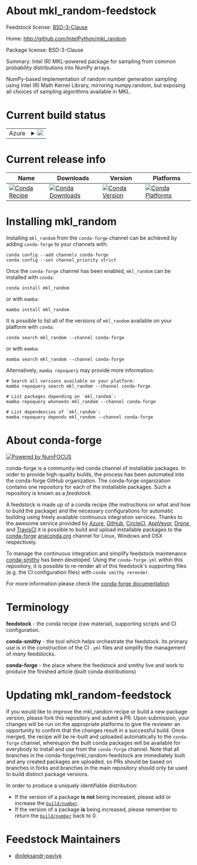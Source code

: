 About mkl_random-feedstock
==========================

Feedstock license: [BSD-3-Clause](https://github.com/conda-forge/mkl_random-feedstock/blob/main/LICENSE.txt)

Home: http://github.com/IntelPython/mkl_random

Package license: BSD-3-Clause

Summary: Intel (R) MKL-powered package for sampling from common probability distributions into NumPy arrays.

NumPy-based implementation of random number generation sampling using Intel (R) Math Kernel Library, mirroring numpy.random, but exposing all choices of sampling algorithms available in MKL.

Current build status
====================


<table>
    
  <tr>
    <td>Azure</td>
    <td>
      <details>
        <summary>
          <a href="https://dev.azure.com/conda-forge/feedstock-builds/_build/latest?definitionId=3100&branchName=main">
            <img src="https://dev.azure.com/conda-forge/feedstock-builds/_apis/build/status/mkl_random-feedstock?branchName=main">
          </a>
        </summary>
        <table>
          <thead><tr><th>Variant</th><th>Status</th></tr></thead>
          <tbody><tr>
              <td>linux_64_numpy2.0python3.10.____cpython</td>
              <td>
                <a href="https://dev.azure.com/conda-forge/feedstock-builds/_build/latest?definitionId=3100&branchName=main">
                  <img src="https://dev.azure.com/conda-forge/feedstock-builds/_apis/build/status/mkl_random-feedstock?branchName=main&jobName=linux&configuration=linux%20linux_64_numpy2.0python3.10.____cpython" alt="variant">
                </a>
              </td>
            </tr><tr>
              <td>linux_64_numpy2.0python3.11.____cpython</td>
              <td>
                <a href="https://dev.azure.com/conda-forge/feedstock-builds/_build/latest?definitionId=3100&branchName=main">
                  <img src="https://dev.azure.com/conda-forge/feedstock-builds/_apis/build/status/mkl_random-feedstock?branchName=main&jobName=linux&configuration=linux%20linux_64_numpy2.0python3.11.____cpython" alt="variant">
                </a>
              </td>
            </tr><tr>
              <td>linux_64_numpy2.0python3.12.____cpython</td>
              <td>
                <a href="https://dev.azure.com/conda-forge/feedstock-builds/_build/latest?definitionId=3100&branchName=main">
                  <img src="https://dev.azure.com/conda-forge/feedstock-builds/_apis/build/status/mkl_random-feedstock?branchName=main&jobName=linux&configuration=linux%20linux_64_numpy2.0python3.12.____cpython" alt="variant">
                </a>
              </td>
            </tr><tr>
              <td>linux_64_numpy2.0python3.9.____cpython</td>
              <td>
                <a href="https://dev.azure.com/conda-forge/feedstock-builds/_build/latest?definitionId=3100&branchName=main">
                  <img src="https://dev.azure.com/conda-forge/feedstock-builds/_apis/build/status/mkl_random-feedstock?branchName=main&jobName=linux&configuration=linux%20linux_64_numpy2.0python3.9.____cpython" alt="variant">
                </a>
              </td>
            </tr><tr>
              <td>linux_64_numpy2python3.13.____cp313</td>
              <td>
                <a href="https://dev.azure.com/conda-forge/feedstock-builds/_build/latest?definitionId=3100&branchName=main">
                  <img src="https://dev.azure.com/conda-forge/feedstock-builds/_apis/build/status/mkl_random-feedstock?branchName=main&jobName=linux&configuration=linux%20linux_64_numpy2python3.13.____cp313" alt="variant">
                </a>
              </td>
            </tr><tr>
              <td>osx_64_numpy2.0python3.10.____cpython</td>
              <td>
                <a href="https://dev.azure.com/conda-forge/feedstock-builds/_build/latest?definitionId=3100&branchName=main">
                  <img src="https://dev.azure.com/conda-forge/feedstock-builds/_apis/build/status/mkl_random-feedstock?branchName=main&jobName=osx&configuration=osx%20osx_64_numpy2.0python3.10.____cpython" alt="variant">
                </a>
              </td>
            </tr><tr>
              <td>osx_64_numpy2.0python3.11.____cpython</td>
              <td>
                <a href="https://dev.azure.com/conda-forge/feedstock-builds/_build/latest?definitionId=3100&branchName=main">
                  <img src="https://dev.azure.com/conda-forge/feedstock-builds/_apis/build/status/mkl_random-feedstock?branchName=main&jobName=osx&configuration=osx%20osx_64_numpy2.0python3.11.____cpython" alt="variant">
                </a>
              </td>
            </tr><tr>
              <td>osx_64_numpy2.0python3.12.____cpython</td>
              <td>
                <a href="https://dev.azure.com/conda-forge/feedstock-builds/_build/latest?definitionId=3100&branchName=main">
                  <img src="https://dev.azure.com/conda-forge/feedstock-builds/_apis/build/status/mkl_random-feedstock?branchName=main&jobName=osx&configuration=osx%20osx_64_numpy2.0python3.12.____cpython" alt="variant">
                </a>
              </td>
            </tr><tr>
              <td>osx_64_numpy2.0python3.9.____cpython</td>
              <td>
                <a href="https://dev.azure.com/conda-forge/feedstock-builds/_build/latest?definitionId=3100&branchName=main">
                  <img src="https://dev.azure.com/conda-forge/feedstock-builds/_apis/build/status/mkl_random-feedstock?branchName=main&jobName=osx&configuration=osx%20osx_64_numpy2.0python3.9.____cpython" alt="variant">
                </a>
              </td>
            </tr><tr>
              <td>osx_64_numpy2python3.13.____cp313</td>
              <td>
                <a href="https://dev.azure.com/conda-forge/feedstock-builds/_build/latest?definitionId=3100&branchName=main">
                  <img src="https://dev.azure.com/conda-forge/feedstock-builds/_apis/build/status/mkl_random-feedstock?branchName=main&jobName=osx&configuration=osx%20osx_64_numpy2python3.13.____cp313" alt="variant">
                </a>
              </td>
            </tr><tr>
              <td>win_64_numpy2.0python3.10.____cpython</td>
              <td>
                <a href="https://dev.azure.com/conda-forge/feedstock-builds/_build/latest?definitionId=3100&branchName=main">
                  <img src="https://dev.azure.com/conda-forge/feedstock-builds/_apis/build/status/mkl_random-feedstock?branchName=main&jobName=win&configuration=win%20win_64_numpy2.0python3.10.____cpython" alt="variant">
                </a>
              </td>
            </tr><tr>
              <td>win_64_numpy2.0python3.11.____cpython</td>
              <td>
                <a href="https://dev.azure.com/conda-forge/feedstock-builds/_build/latest?definitionId=3100&branchName=main">
                  <img src="https://dev.azure.com/conda-forge/feedstock-builds/_apis/build/status/mkl_random-feedstock?branchName=main&jobName=win&configuration=win%20win_64_numpy2.0python3.11.____cpython" alt="variant">
                </a>
              </td>
            </tr><tr>
              <td>win_64_numpy2.0python3.12.____cpython</td>
              <td>
                <a href="https://dev.azure.com/conda-forge/feedstock-builds/_build/latest?definitionId=3100&branchName=main">
                  <img src="https://dev.azure.com/conda-forge/feedstock-builds/_apis/build/status/mkl_random-feedstock?branchName=main&jobName=win&configuration=win%20win_64_numpy2.0python3.12.____cpython" alt="variant">
                </a>
              </td>
            </tr><tr>
              <td>win_64_numpy2.0python3.9.____cpython</td>
              <td>
                <a href="https://dev.azure.com/conda-forge/feedstock-builds/_build/latest?definitionId=3100&branchName=main">
                  <img src="https://dev.azure.com/conda-forge/feedstock-builds/_apis/build/status/mkl_random-feedstock?branchName=main&jobName=win&configuration=win%20win_64_numpy2.0python3.9.____cpython" alt="variant">
                </a>
              </td>
            </tr><tr>
              <td>win_64_numpy2python3.13.____cp313</td>
              <td>
                <a href="https://dev.azure.com/conda-forge/feedstock-builds/_build/latest?definitionId=3100&branchName=main">
                  <img src="https://dev.azure.com/conda-forge/feedstock-builds/_apis/build/status/mkl_random-feedstock?branchName=main&jobName=win&configuration=win%20win_64_numpy2python3.13.____cp313" alt="variant">
                </a>
              </td>
            </tr>
          </tbody>
        </table>
      </details>
    </td>
  </tr>
</table>

Current release info
====================

| Name | Downloads | Version | Platforms |
| --- | --- | --- | --- |
| [![Conda Recipe](https://img.shields.io/badge/recipe-mkl_random-green.svg)](https://anaconda.org/conda-forge/mkl_random) | [![Conda Downloads](https://img.shields.io/conda/dn/conda-forge/mkl_random.svg)](https://anaconda.org/conda-forge/mkl_random) | [![Conda Version](https://img.shields.io/conda/vn/conda-forge/mkl_random.svg)](https://anaconda.org/conda-forge/mkl_random) | [![Conda Platforms](https://img.shields.io/conda/pn/conda-forge/mkl_random.svg)](https://anaconda.org/conda-forge/mkl_random) |

Installing mkl_random
=====================

Installing `mkl_random` from the `conda-forge` channel can be achieved by adding `conda-forge` to your channels with:

```
conda config --add channels conda-forge
conda config --set channel_priority strict
```

Once the `conda-forge` channel has been enabled, `mkl_random` can be installed with `conda`:

```
conda install mkl_random
```

or with `mamba`:

```
mamba install mkl_random
```

It is possible to list all of the versions of `mkl_random` available on your platform with `conda`:

```
conda search mkl_random --channel conda-forge
```

or with `mamba`:

```
mamba search mkl_random --channel conda-forge
```

Alternatively, `mamba repoquery` may provide more information:

```
# Search all versions available on your platform:
mamba repoquery search mkl_random --channel conda-forge

# List packages depending on `mkl_random`:
mamba repoquery whoneeds mkl_random --channel conda-forge

# List dependencies of `mkl_random`:
mamba repoquery depends mkl_random --channel conda-forge
```


About conda-forge
=================

[![Powered by
NumFOCUS](https://img.shields.io/badge/powered%20by-NumFOCUS-orange.svg?style=flat&colorA=E1523D&colorB=007D8A)](https://numfocus.org)

conda-forge is a community-led conda channel of installable packages.
In order to provide high-quality builds, the process has been automated into the
conda-forge GitHub organization. The conda-forge organization contains one repository
for each of the installable packages. Such a repository is known as a *feedstock*.

A feedstock is made up of a conda recipe (the instructions on what and how to build
the package) and the necessary configurations for automatic building using freely
available continuous integration services. Thanks to the awesome service provided by
[Azure](https://azure.microsoft.com/en-us/services/devops/), [GitHub](https://github.com/),
[CircleCI](https://circleci.com/), [AppVeyor](https://www.appveyor.com/),
[Drone](https://cloud.drone.io/welcome), and [TravisCI](https://travis-ci.com/)
it is possible to build and upload installable packages to the
[conda-forge](https://anaconda.org/conda-forge) [anaconda.org](https://anaconda.org/)
channel for Linux, Windows and OSX respectively.

To manage the continuous integration and simplify feedstock maintenance
[conda-smithy](https://github.com/conda-forge/conda-smithy) has been developed.
Using the ``conda-forge.yml`` within this repository, it is possible to re-render all of
this feedstock's supporting files (e.g. the CI configuration files) with ``conda smithy rerender``.

For more information please check the [conda-forge documentation](https://conda-forge.org/docs/).

Terminology
===========

**feedstock** - the conda recipe (raw material), supporting scripts and CI configuration.

**conda-smithy** - the tool which helps orchestrate the feedstock.
                   Its primary use is in the construction of the CI ``.yml`` files
                   and simplify the management of *many* feedstocks.

**conda-forge** - the place where the feedstock and smithy live and work to
                  produce the finished article (built conda distributions)


Updating mkl_random-feedstock
=============================

If you would like to improve the mkl_random recipe or build a new
package version, please fork this repository and submit a PR. Upon submission,
your changes will be run on the appropriate platforms to give the reviewer an
opportunity to confirm that the changes result in a successful build. Once
merged, the recipe will be re-built and uploaded automatically to the
`conda-forge` channel, whereupon the built conda packages will be available for
everybody to install and use from the `conda-forge` channel.
Note that all branches in the conda-forge/mkl_random-feedstock are
immediately built and any created packages are uploaded, so PRs should be based
on branches in forks and branches in the main repository should only be used to
build distinct package versions.

In order to produce a uniquely identifiable distribution:
 * If the version of a package **is not** being increased, please add or increase
   the [``build/number``](https://docs.conda.io/projects/conda-build/en/latest/resources/define-metadata.html#build-number-and-string).
 * If the version of a package **is** being increased, please remember to return
   the [``build/number``](https://docs.conda.io/projects/conda-build/en/latest/resources/define-metadata.html#build-number-and-string)
   back to 0.

Feedstock Maintainers
=====================

* [@oleksandr-pavlyk](https://github.com/oleksandr-pavlyk/)

